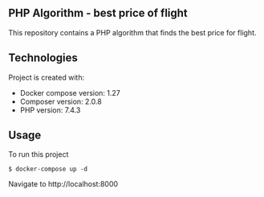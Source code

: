 ## PHP Algorithm - best price of flight

This repository contains a PHP algorithm that finds the best price for flight.

## Technologies

Project is created with:

- Docker compose version: 1.27
- Composer version: 2.0.8
- PHP version: 7.4.3

## Usage

To run this project

```
$ docker-compose up -d
```

Navigate to http://localhost:8000
